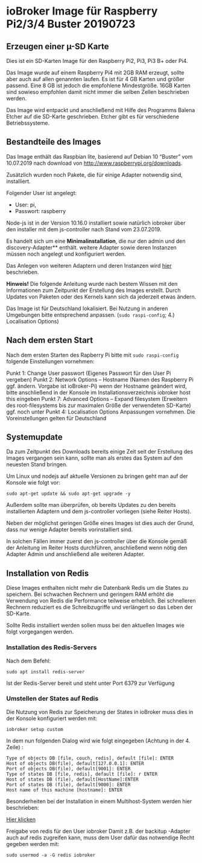 # ioBroker Image für Raspberry Pi2/3/4 Buster 20190723

## Erzeugen einer µ-SD Karte
Dies ist ein SD-Karten Image für den Raspberry Pi2, Pi3, Pi3 B+ oder Pi4. 

Das Image wurde auf einem Raspberry Pi4 mit 2GB RAM erzeugt, sollte aber 
auch auf allen genannten laufen. Es ist für 4 GB Karten und größer passend. Eine 8 GB ist jedoch die empfohlene Mindestgröße. 16GB Karten sind sowieso empfohlen damit nicht immer die selben Zellen beschrieben werden.

Das Image wird entpackt und anschließend mit Hilfe des Programms Balena Etcher auf die SD-Karte geschrieben. Etcher gibt es für verschiedene Betriebssysteme.

## Bestandteile des Images
Das Image enthält das Raspbian lite, basierend auf Debian 10 “Buster” vom 10.07.2019 nach download von http://www.raspberrypi.org/downloads.

Zusätzlich wurden noch Pakete, die für  einige Adapter notwendig sind, installiert.

Folgender User ist angelegt:

* User: pi,
* Passwort: raspberry

Node-js ist in der Version 10.16.0 installiert sowie natürlich iobroker über den installer mit dem js-controller nach Stand vom 23.07.2019.

Es handelt sich um eine **Minimalinstallation**, die nur den admin und den discovery-Adapter** enthält. weitere Adapter sowie deren Instanzen müssen noch angelegt und konfiguriert werden.

Das Anlegen  von weiteren Adaptern und deren Instanzen wird [hier](/tutorial/adapter.md) beschrieben.

**Hinweis!**
Die folgende Anleitung wurde nach bestem Wissen mit den Informationen zum Zeitpunkt der Erstellung des Images erstellt. Durch Updates von Paketen oder des 
Kernels kann sich da jederzeit etwas ändern.

Das Image ist für Deutschland lokalisiert. Bei Nutzung in anderen Umgebungen bitte entsprechend anpassen. (`sudo raspi-config`; 4.) Localisation Options)
 

## Nach dem ersten Start
Nach dem ersten Starten des Rapberry Pi bitte mit `sudo raspi-config` folgende Einstellungen vornehmen:

Punkt 1: Change User passwort (Eigenes Passwort für den User Pi vergeben)
Punkt 2: Network Options – Hostname (Namen des Raspberry Pi ggf. ändern. Vorgabe ist ioBroker-Pi)
wenn der Hostname geändert wird, bitte anschließend in der Konsole im Installationsverzeichnis iobroker host this eingeben
Punkt 7: Advanced Options – Expand filesystem (Erweitern des root-filesystems bis zur maximalen Größe der verwendeten SD-Karte)
ggf. noch unter Punkt 4: Localisation Options Anpassungen vornehmen. Die Voreinstellungen gelten für Deutschland
 

 

## Systemupdate
Da zum Zeitpunkt des Downloads bereits einige Zeit seit der Erstellung des Images vergangen sein kann, sollte man als erstes das System auf den neuesten Stand bringen.

Um Linux und nodejs auf aktuelle Versionen zu bringen geht man auf der Konsole wie folgt vor:

```sudo apt-get update && sudo apt-get upgrade -y```

Außerdem sollte man überprüfen, ob bereits Updates zu den bereits installierten Adaptern und dem js-controller vorliegen (siehe Reiter Hosts).

Neben der möglichst geringen Größe eines Images ist dies auch der Grund, dass nur wenige Adapter bereits vorinstalliert sind.

In solchen Fällen immer zuerst den js-controller über die Konsole gemäß der Anleitung im Reiter Hosts durchführen, anschließend wenn nötig den Adapter Admin und anschließend alle weiteren Adapter.


## Installation von Redis
Diese Images enthalten nicht mehr die Datenbank Redis um die States zu speichern. Bei schwachen Rechnern und geringem RAM erhöht die Verwendung von Redis 
die Performance teilweise erheblich. Bei schnelleren Rechnern reduziert es die Schreibzugriffe und verlängert so das Leben der SD-Karte.

Sollte Redis installiert werden sollen muss bei den aktuellen Images wie folgt vorgegangen werden.

### Installation des Redis-Servers
Nach dem Befehl:

`sudo apt install redis-server`

Ist der Redis-Server bereit und steht unter Port 6379 zur Verfügung

### Umstellen der States auf Redis
Die Nutzung von Redis zur Speicherung der States in ioBroker muss dies in der Konsole konfiguriert werden mit:

`iobroker setup custom`

In dem nun folgenden Dialog wird wie folgt eingegeben (Achtung in der 4. Zeile) :

```
Type of objects DB [file, couch, redis], default [file]: ENTER
Host of objects DB(file), default[127.0.0.1]: ENTER
Port of objects DB(file), default[9001]: ENTER
Type of states DB [file, redis], default [file]: r ENTER
Host of states DB (file), default[HostName]:ENTER
Port of states DB (file), default[9000]: ENTER
Host name of this machine [hostname]: ENTER
```
 
Besonderheiten bei der Installation in einem Multihost-System werden hier beschrieben:

[Hier klicken](config/multihost.md)

Freigabe von redis für den User iobroker
Damit z.B. der backitup -Adapter auch auf redis zugreifen kann, muss dem User dafür das notwendige Recht gegeben werden mit:

`sudo usermod -a -G redis iobroker`